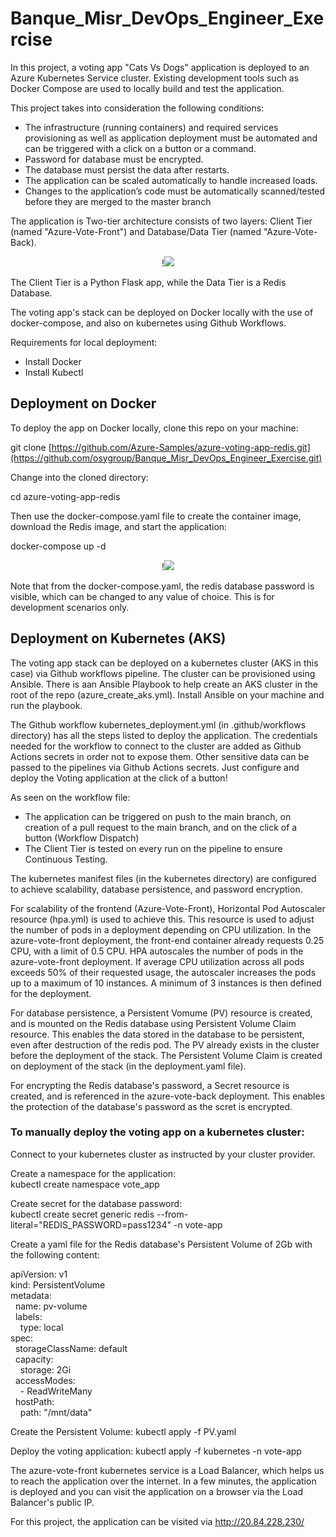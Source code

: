 # Banque_Misr_DevOps_Engineer_Exercise


In this project, a voting app "Cats Vs Dogs" application is deployed to an Azure Kubernetes Service cluster. Existing development tools such as Docker Compose are used to locally build and test the application.

This project takes into consideration the following conditions:  

- The infrastructure (running containers) and required services provisioning as well as application deployment must be automated and can be triggered with a click on a button or a command.
- Password for database must be encrypted.
- The database must persist the data after restarts.
- The application can be scaled automatically to handle increased loads.
- Changes to the application’s code must be automatically scanned/tested before they are merged to the master branch

 
The application is Two-tier architecture consists of two layers: Client Tier (named "Azure-Vote-Front") and Database/Data Tier (named "Azure-Vote-Back).

<p align="center">
  !<img src="https://user-images.githubusercontent.com/46828049/201533073-fc0e8d63-8ba2-4bd1-a4a2-0954c1253456.png">
</p>


The Client Tier is a Python Flask app, while the Data Tier is a Redis Database.

The voting app's stack can be deployed on Docker locally with the use of docker-compose, and also on kubernetes using Github Workflows.

Requirements for local deployment:
- Install Docker
- Install Kubectl

## Deployment on Docker

To deploy the app on Docker locally, clone this repo on your machine:  

git clone [https://github.com/Azure-Samples/azure-voting-app-redis.git](https://github.com/osygroup/Banque_Misr_DevOps_Engineer_Exercise.git)

Change into the cloned directory:  

cd azure-voting-app-redis  

Then use the docker-compose.yaml file to create the container image, download the Redis image, and start the application:

docker-compose up -d  

<p align="center">
  !<img src="https://user-images.githubusercontent.com/46828049/201534627-15e5bb7a-2f63-4b68-be80-db26a312fc28.png">
</p>


Note that from the docker-compose.yaml, the redis database password is visible, which can be changed to any value of choice. This is for development scenarios only.


## Deployment on Kubernetes (AKS)

The voting app stack can be deployed on a kubernetes cluster (AKS in this case) via Github workflows pipeline. The cluster can be provisioned using Ansible. There is aan Ansible Playbook to help create an AKS cluster in the root of the repo (azure_create_aks.yml). Install Ansible on your machine and run the playbook.   

The Github workflow kubernetes_deployment.yml (in .github/workflows directory) has all the steps listed to deploy the application. The credentials needed for the workflow to connect to the cluster are added as Github Actions secrets in order not to expose them. Other sensitive data can be passed to the pipelines via Github Actions secrets. Just configure and deploy the Voting application at the click of a button!  

As seen on the workflow file:
- The application can be triggered on push to the main branch, on creation of a pull request to the main branch, and on the click of a button (Workflow Dispatch)
- The Client Tier is tested on every run on the pipeline to ensure Continuous Testing.  

The kubernetes manifest files (in the kubernetes directory) are configured to achieve scalability, database persistence, and password encryption.  

For scalability of the frontend (Azure-Vote-Front), Horizontal Pod Autoscaler resource (hpa.yml) is used to achieve this. This resource is used to adjust the number of pods in a deployment depending on CPU utilization. In the azure-vote-front deployment, the front-end container already requests 0.25 CPU, with a limit of 0.5 CPU. HPA autoscales the number of pods in the azure-vote-front deployment. If average CPU utilization across all pods exceeds 50% of their requested usage, the autoscaler increases the pods up to a maximum of 10 instances. A minimum of 3 instances is then defined for the deployment.  

For database persistence, a Persistent Vomume (PV) resource is created, and is mounted on the Redis database using Persistent Volume Claim resource. This enables the data stored in the database to be persistent, even after destruction of the redis pod. The PV already exists in the cluster before the deployment of the stack. The Persistent Volume Claim is created on deployment of the stack (in the deployment.yaml file). 

For encrypting the Redis database's password, a Secret resource is created, and is referenced in the azure-vote-back deployment. This enables the protection of the database's password as the scret is encrypted.  

### To manually deploy the voting app on a kubernetes cluster:  
Connect to your kubernetes cluster as instructed by your cluster provider.  

Create a namespace for the application:  
kubectl create namespace vote_app  

Create secret for the database password:  
kubectl create secret generic redis --from-literal="REDIS_PASSWORD=pass1234" -n vote-app  

Create a yaml file for the Redis database's Persistent Volume of 2Gb with the following content:  

apiVersion: v1  
kind: PersistentVolume  
metadata:  
&nbsp;&nbsp;name: pv-volume  
&nbsp;&nbsp;labels:  
&nbsp;&nbsp;&nbsp;&nbsp;type: local  
spec:  
&nbsp;&nbsp;storageClassName: default  
&nbsp;&nbsp;capacity:  
&nbsp;&nbsp;&nbsp;&nbsp;storage: 2Gi  
&nbsp;&nbsp;accessModes:  
&nbsp;&nbsp;&nbsp;&nbsp;- ReadWriteMany  
&nbsp;&nbsp;hostPath:  
&nbsp;&nbsp;&nbsp;&nbsp;path: "/mnt/data"  
    

Create the Persistent Volume:
kubectl apply -f PV.yaml

Deploy the voting application:
kubectl apply -f kubernetes -n vote-app

The azure-vote-front kubernetes service is a Load Balancer, which helps us to reach the application over the internet.
In a few minutes, the application is deployed and you can visit the application on a browser via the Load Balancer's public IP.

For this project, the application can be visited via http://20.84.228.230/
